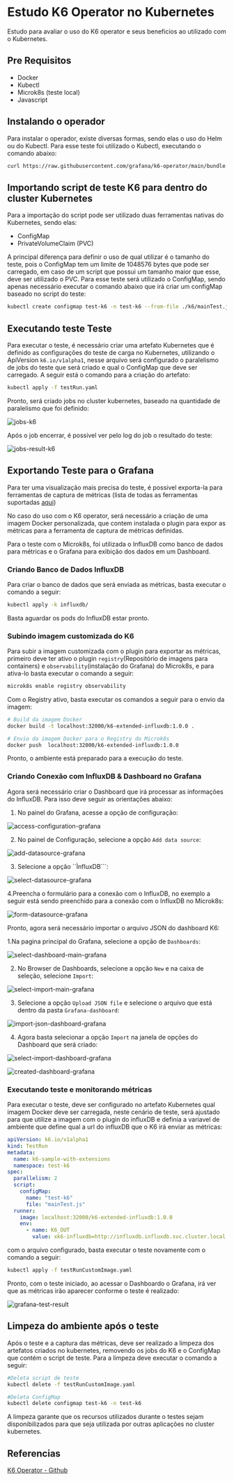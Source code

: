 # Estudo K6 Operator no Kubernetes

Estudo para avaliar o uso do K6 operator e seus beneficios ao utilizado com o Kubernetes.

## Pre Requisitos

- Docker
- Kubectl
- Microk8s (teste local)
- Javascript

## Instalando o operador

Para instalar o operador, existe diversas formas, sendo elas o uso do Helm ou do Kubectl. Para esse teste foi utilizado o Kubectl, executando o comando abaixo:

```sh
curl https://raw.githubusercontent.com/grafana/k6-operator/main/bundle.yaml | kubectl apply -f -
```

## Importando script de teste K6 para dentro do cluster Kubernetes

Para a importação do script pode ser utilizado duas ferramentas nativas do Kubernetes, sendo elas:

- ConfigMap
- PrivateVolumeClaim (PVC)

A principal diferença para definir o uso de qual utilizar é o tamanho do teste, pois o ConfigMap tem um limite de 1048576 bytes que pode ser carregado, em caso de um script que possui um tamanho maior que esse, deve ser utilizado o PVC.
Para esse teste será utilizado o ConfigMap, sendo apenas necessário executar o comando abaixo que irá criar um configMap baseado no script do teste:

```sh
kubectl create configmap test-k6 -n test-k6 --from-file ./k6/mainTest.js
```

## Executando teste Teste

Para executar o teste, é necessário criar uma artefato Kubernetes que é definido as configurações do teste de carga no Kubernetes, utilizando o ApiVersion `k6.io/v1alpha1`, nesse arquivo será configurado o paralelismo de jobs do teste que será criado e qual o ConfigMap que deve ser carregado. A seguir está o comando para a criação do artefato:

```sh
kubectl apply -f testRun.yaml
```

Pronto, será criado jobs no cluster kubernetes, baseado na quantidade de paralelismo que foi definido:

![jobs-k6](./imgs/jobs-k6.png)

Após o job encerrar, é possivel ver pelo log do job o resultado do teste:

![jobs-result-k6](./imgs/test-job-result-k6.png)

## Exportando Teste para o Grafana

Para ter uma visualização mais precisa do teste, é possivel exporta-la para ferramentas de captura de métricas (lista de todas as ferramentas suportadas [aqui](https://k6.io/docs/results-output/real-time/))

No caso do uso com o K6 operator, será necessário a criação de uma imagem Docker personalizada, que contem instalada o plugin para expor as métricas para a ferramenta de captura de métricas definidas.

Para o teste com o Microk8s, foi utilizada o InfluxDB como banco de dados para métricas e o Grafana para exibição dos dados em um Dashboard.

### Criando Banco de Dados InfluxDB

Para criar o banco de dados que será enviada as métricas, basta executar o comando a seguir:

```sh
kubectl apply -k influxdb/
```

Basta aguardar os pods do InfluxDB estar pronto.

### Subindo imagem customizada do K6

Para subir a imagem customizada com o plugin para exportar as métricas, primeiro deve ter ativo o plugin `registry`(Repositório de imagens para containers) e `observability`(instalação do Grafana) do Microk8s, e para ativa-lo basta executar o comando a seguir:

```sh
microk8s enable registry observability
```

Com o Registry ativo, basta executar os comandos a seguir para o envio da imagem:

```sh
# Build da imagem Docker
docker build -t localhost:32000/k6-extended-influxdb:1.0.0 .
```

```sh
# Envio da imagem Docker para o Registry do Microk8s
docker push  localhost:32000/k6-extended-influxdb:1.0.0
```

Pronto, o ambiente está preparado para a execução do teste.

### Criando Conexão com InfluxDB & Dashboard no Grafana

Agora será necessário criar o Dashboard que irá processar as informações do InfluxDB. Para isso deve seguir as orientações abaixo:

1. No painel do Grafana, acesse a opção de configuração:

![access-configuration-grafana](./imgs/grafana-access-config.png)

2. No painel de Configuração, selecione a opção `Add data source`:

![add-datasource-grafana](./imgs/add-data-source-grafana.png)

3. Selecione a opção ``ÌnfluxDB```:

![select-datasource-grafana](./imgs/select-influxdb-grafana.png)

4.Preencha o formulário para a conexão com o InfluxDB, no exemplo a seguir está sendo preenchido para a conexão com o InfluxDB no Microk8s:

![form-datasource-grafana](./imgs/create-influxdb-grafana.png)

Pronto, agora será necessário importar o arquivo JSON do dashboard K6:

1.Na pagina principal do Grafana, selecione a opção de `Dashboards`:

![select-dashboard-main-grafana](./imgs/select-dashboard-grafana.png)

2. No Browser de Dashboards, selecione a opção `New` e na caixa de seleção, selecione `Import`:

![select-import-main-grafana](./imgs/select-import-dashboard-grafana.png)

3. Selecione a opção `Upload JSON file` e selecione o arquivo que está dentro da pasta `Grafana-dashboard`:

![import-json-dashboard-grafana](./imgs/select-import-json-dashboard-grafana.png)

4. Agora basta selecionar a opção `Import` na janela de opções do Dashboard que será criado:

![select-import-dashboard-grafana](./imgs/select-import-options-grafana.png)

![created-dashboard-grafana](./imgs/created-dashboard-grafana.png)

### Executando teste e monitorando métricas

Para executar o teste, deve ser configurado no artefato Kubernetes qual imagem Docker deve ser carregada, neste cenário de teste, será ajustado para que utilize a imagem com o plugin do influxDB e definia a variavel de ambiente que define qual a url do influxDB que o K6 irá enviar as métricas:

```yaml
apiVersion: k6.io/v1alpha1
kind: TestRun
metadata:
  name: k6-sample-with-extensions
  namespace: test-k6
spec:
  parallelism: 2
  script:
    configMap:
      name: "test-k6"
      file: "mainTest.js"
  runner:
    image: localhost:32000/k6-extended-influxdb:1.0.0
    env:
      - name: K6_OUT
        value: xk6-influxdb=http://influxdb.influxdb.svc.cluster.local:8086/k6
```

com o arquivo configurado, basta executar o teste novamente com o comando a seguir:

```sh
kubectl apply -f testRunCustomImage.yaml
```

Pronto, com o teste iniciado, ao acessar o Dashboardo o Grafana, irá ver que as métricas irão aparecer conforme o teste é realizado:

![grafana-test-result](./imgs/grafana-k6.png)

## Limpeza do ambiente após o teste

Após o teste e a captura das métricas, deve ser realizado a limpeza dos artefatos criados no kubernetes, removendo os jobs do K6 e o ConfigMap que contém o script de teste. Para a limpeza deve executar o comando a seguir:

```sh
#Deleta script de teste
kubectl delete -f testRunCustomImage.yaml

#Deleta ConfigMap
kubectl delete configmap test-k6 -n test-k6
```

A limpeza garante que os recursos utilizados durante o testes sejam disponibilizados para que seja utilizada por outras aplicações no cluster kubernetes.

## Referencias

[K6 Operator - Github](https://github.com/grafana/k6-operator)
